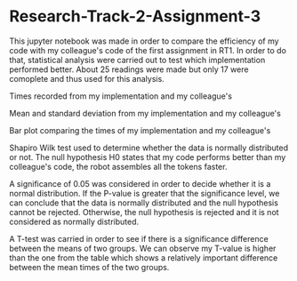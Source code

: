 # Research-Track-2-Assignment-3

This jupyter notebook was made in order to compare the efficiency of my code with my colleague's code of the first assignment in RT1. 
In order to do that, statistical analysis were carried out to test which implementation performed better.
About 25 readings were made but only 17 were comoplete and thus used for this analysis.
   
  
Times recorded from my implementation and my colleague's
 
 
Mean and standard deviation from my implementation and my colleague's

Bar plot comparing the times of my implementation and my colleague's

Shapiro Wilk test used to determine whether the data is normally distributed or not.
The null hypothesis H0 states that my code performs better than my colleague's code, the robot assembles all the tokens faster.
  

A significance of 0.05 was considered in order to decide whether it is a normal distribution.
If the P-value is greater that the significance level, we can conclude that the data is normally distributed and the null hypothesis cannot be rejected.
Otherwise, the null hypothesis is rejected and it is not considered as normally distributed.


A T-test was carried in order to see if there is a significance difference between the means of two groups.
We can observe my T-value is higher than the one from the table which shows a relatively important difference between the mean times of the two groups.
